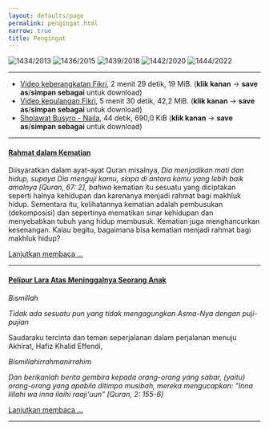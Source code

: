 ```yaml
---
layout: defaults/page
permalink: pengingat.html
narrow: true
title: Pengingat
---
```


![1434/2013]({{site.baseurl}}/2020/11/04/bapa-aki.webp) ![1436/2015]({{site.baseurl}}/2020/11/04/wa-iya.webp) ![1439/2018]({{site.baseurl}}/2020/11/04/ma-nini.webp) ![1442/2020]({{site.baseurl}}/2020/11/04/aa-fikri.webp) ![1444/2022]({{site.baseurl}}/2020/11/04/nail.webp)

---

- [Video keberangkatan Fikri]({{site.baseurl}}/2020/11/04/keberangkatan.mp4), 2 menit 29 detik, 19 MiB. (**klik kanan** -> **save as**/**simpan sebagai** untuk download)
- [Video kepulangan Fikri]({{site.baseurl}}/2020/11/04/kepulangan.mp4), 5 menit 30 detik, 42,2 MiB. (**klik kanan** -> **save as**/**simpan sebagai** untuk download)
- [Sholawat Busyro - Naila]({{site.baseurl}}/2022/08/04/sholawat-nail), 44 detik, 690,0 KiB (**klik kanan** -> **save as**/**simpan sebagai** untuk download)

---

#### [Rahmat dalam Kematian]({{site.baseurl}}/2020/08/05/rahmat-dalam-kematian.html)

Diisyaratkan dalam ayat-ayat Quran misalnya, *Dia menjadikan mati dan hidup, supaya Dia menguji kamu, siapa di antara kamu yang lebih baik amalnya [Quran, 67: 2], bahwa* kematian itu sesuatu yang diciptakan seperti halnya kehidupan dan karenanya menjadi rahmat bagi makhluk hidup. Sementara itu, kelihatannya kematian adalah pembusukan (dekomposisi) dan sepertinya mematikan sinar kehidupan dan menyebabkan tubuh yang hidup membusuk. Kematian juga menghancurkan kesenangan. Kalau begitu, bagaimana bisa kematian menjadi rahmat bagi makhluk hidup?

[Lanjutkan membaca ...]({{site.baseurl}}/2020/08/05/rahmat-dalam-kematian.html)

---

#### [Pelipur Lara Atas Meninggalnya Seorang Anak]({{site.baseurl}}/2020/11/04/pelipur-lara-atas-meninggalnya-seorang-anak.html)

*Bismillah*

*Tidak ada sesuatu pun yang tidak mengagungkan Asma-Nya dengan puji-pujian*

Saudaraku tercinta dan teman seperjalanan dalam perjalanan menuju Akhirat, Hafiz Khalid Effendi,

*Bismillahirrahmanirrahim*

*Dan berikanlah berita gembira kepada orang-orang yang sabar, (yaitu) orang-orang yang apabila ditimpa musibah, mereka mengucapkan: "Inna lillahi wa inna ilaihi raaji'uun" [Quran, 2: 155-6]*

[Lanjutkan membaca ...]({{site.baseurl}}/2020/11/04/pelipur-lara-atas-meninggalnya-seorang-anak.html)

---
